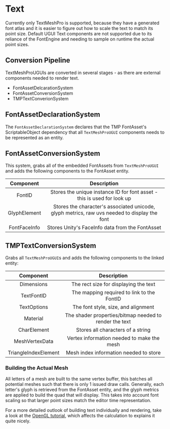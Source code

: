 # Text

Currently only TextMeshPro is supported, because they have a generated font atlas and it is easier to figure out
how to scale the text to match its point size. Default UGUI Text components are not supported due to its reliance
of the FontEngine and needing to sample on runtime the actual point sizes.

## Conversion Pipeline
TextMeshProUGUIs are converted in several stages - as there are external components needed to render text.

* FontAssetDelcarationSystem
* FontAssetConversionSystem
* TMPTextConverionSystem

## FontAssetDeclarationSystem
The `FontAssetDeclarationSystem` declares that the TMP FontAsset's ScriptableObject
dependency that all `TextMeshProUGUI` components needs to be represented as an entity.

## FontAssetConversionSystem
This system, grabs all of the embedded FontAssets from `TextMeshProUGUI` and adds the
following components to the FontAsset entity.

| Component | Description |
|:---------:|:-----------:|
| FontID    | Stores the unique instance ID for font asset - this is used for look up |
| GlyphElement | Stores the character's associated unicode, glyph metrics, raw uvs needed to display the font |
| FontFaceInfo | Stores Unity's FaceInfo data from the FontAsset |

## TMPTextConversionSystem
Grabs all `TextMeshProUGUI`s and adds the following components to the linked entity:

| Component | Description |
|:---------:|:-----------:|
| Dimensions | The rect size for displaying the text |
| TextFontID | The mapping required to link to the FontID |
| TextOptions | The font style, size, and alignment |
| Material | The shader properties/bitmap needed to render the text |
| CharElement | Stores all characters of a string |
| MeshVertexData | Vertex information needed to make the mesh |
| TriangleIndexElement | Mesh index information needed to store |

### Building the Actual Mesh
All letters of a mesh are built to the same vertex buffer, this batches all potential meshes such that there is only 1 issued draw calls. Generally, each letter's glyph is
retrieved from the FontAsset entity, and the glyph metrics are applied to build the
quad that will display. This takes into account font scaling so that larger point
sizes match the editor time representation.

For a more detailed outlook of building text individually and rendering, take a look
at the [OpenGL tutorial](https://learnopengl.com/In-Practice/Text-Rendering), which
affects the calculation to explains it quite nicely.
